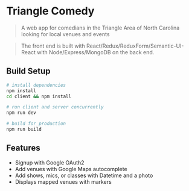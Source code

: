 # Triangle Comedy

> A web app for comedians in the Triangle Area of North Carolina looking for local venues and events

> The front end is built with React/Redux/ReduxForm/Semantic-UI-React with Node/Express/MongoDB on the back end.

## Build Setup

```bash
# install dependencies
npm install
cd client && npm install

# run client and server concurrently
npm run dev 

# build for production
npm run build
```

## Features

* Signup with Google OAuth2
* Add venues with Google Maps autocomplete 
* Add shows, mics, or classes with Datetime and a photo 
* Displays mapped venues with markers
